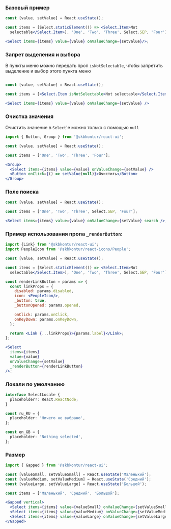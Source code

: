 ### Базовый пример

```jsx harmony
const [value, setValue] = React.useState();

const items = [Select.staticElement(() => <Select.Item>Not
  selectable</Select.Item>), 'One', 'Two', 'Three', Select.SEP, 'Four'];

<Select items={items} value={value} onValueChange={setValue}/>;
```

### Запрет выделения и выбора
В пункты меню можно передать проп `isNotSelectable`, чтобы запретить выделение и выбор этого пункта меню

```jsx harmony

const [value, setValue] = React.useState();

const items = [<Select.Item isNotSelectable>Not selectable</Select.Item>, 'One', 'Two', 'Three', Select.SEP, 'Four'];

<Select items={items} value={value} onValueChange={setValue} />
```

### Очистка значения
Очистить значение в `Select`'е можно только с помощью `null`
```jsx harmony
import { Button, Group } from '@skbkontur/react-ui';

const [value, setValue] = React.useState();

const items = ['One', 'Two', 'Three', 'Four'];

<Group>
  <Select items={items} value={value} onValueChange={setValue} />
  <Button onClick={() => setValue(null)}>Очистить</Button>
</Group>
```

### Поле поиска

```jsx harmony
const [value, setValue] = React.useState();

const items = ['One', 'Two', 'Three', Select.SEP, 'Four'];

<Select items={items} value={value} onValueChange={setValue} search />;
```

### Пример использования пропа `_renderButton`:

```jsx harmony
import {Link} from '@skbkontur/react-ui';
import PeopleIcon from '@skbkontur/react-icons/People';

const [value, setValue] = React.useState();

const items = [Select.staticElement(() => <Select.Item>Not
  selectable</Select.Item>), 'One', 'Two', 'Three', Select.SEP, 'Four'];

const renderLinkButton = params => {
  const linkProps = {
    disabled: params.disabled,
    icon: <PeopleIcon/>,
    _button: true,
    _buttonOpened: params.opened,

    onClick: params.onClick,
    onKeyDown: params.onKeyDown,
  };

  return <Link {...linkProps}>{params.label}</Link>;
};

<Select
  items={items}
  value={value}
  onValueChange={setValue}
  _renderButton={renderLinkButton}
/>;
```

### Локали по умолчанию

```typescript static
interface SelectLocale {
  placeholder?: React.ReactNode;
}

const ru_RU = {
  placeholder: 'Ничего не выбрано',
};

const en_GB = {
  placeholder: 'Nothing selected',
};
```

### Размер
```jsx harmony
import { Gapped } from '@skbkontur/react-ui';

const [valueSmall, setValueSmall] = React.useState('Маленький');
const [valueMedium, setValueMedium] = React.useState('Средний');
const [valueLarge, setValueLarge] = React.useState('Большой');

const items = ['Маленький', 'Средний', 'Большой'];

<Gapped vertical>
  <Select items={items} value={valueSmall} onValueChange={setValueSmall} size={'small'} />
  <Select items={items} value={valueMedium} onValueChange={setValueMedium} size={'medium'} />
  <Select items={items} value={valueLarge} onValueChange={setValueLarge} size={'large'} />
</Gapped>
```
